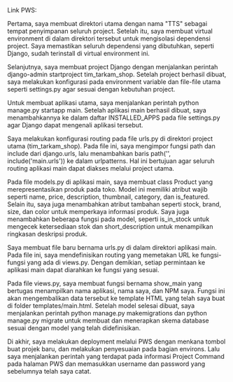 Link PWS:

Pertama, saya membuat direktori utama dengan nama "TTS" sebagai tempat penyimpanan seluruh project. Setelah itu, saya membuat virtual environment di dalam direktori tersebut untuk mengisolasi dependensi project. Saya memastikan seluruh dependensi yang dibutuhkan, seperti Django, sudah terinstall di virtual environment ini.

Selanjutnya, saya membuat project Django dengan menjalankan perintah django-admin startproject tim_tarkam_shop. Setelah project berhasil dibuat, saya melakukan konfigurasi pada environment variable dan file-file utama seperti settings.py agar sesuai dengan kebutuhan project.

Untuk membuat aplikasi utama, saya menjalankan perintah python manage.py startapp main. Setelah aplikasi main berhasil dibuat, saya menambahkannya ke dalam daftar INSTALLED_APPS pada file settings.py agar Django dapat mengenali aplikasi tersebut.

Saya melakukan konfigurasi routing pada file urls.py di direktori project utama (tim_tarkam_shop). Pada file ini, saya mengimpor fungsi path dan include dari django.urls, lalu menambahkan baris path('', include('main.urls')) ke dalam urlpatterns. Hal ini bertujuan agar seluruh routing aplikasi main dapat diakses melalui project utama.

Pada file models.py di aplikasi main, saya membuat class Product yang merepresentasikan produk pada toko. Model ini memiliki atribut wajib seperti name, price, description, thumbnail, category, dan is_featured. Selain itu, saya juga menambahkan atribut tambahan seperti stock, brand, size, dan color untuk memperkaya informasi produk. Saya juga menambahkan beberapa fungsi pada model, seperti is_in_stock untuk mengecek ketersediaan stok dan short_description untuk menampilkan ringkasan deskripsi produk.

Saya membuat file baru bernama urls.py di dalam direktori aplikasi main. Pada file ini, saya mendefinisikan routing yang memetakan URL ke fungsi-fungsi yang ada di views.py. Dengan demikian, setiap permintaan ke aplikasi main dapat diarahkan ke fungsi yang sesuai.

Pada file views.py, saya membuat fungsi bernama show_main yang bertugas menampilkan nama aplikasi, nama saya, dan NPM saya. Fungsi ini akan mengembalikan data tersebut ke template HTML yang telah saya buat di folder templates/main.html. Setelah model selesai dibuat, saya menjalankan perintah python manage.py makemigrations dan python manage.py  migrate untuk membuat dan menerapkan skema database sesuai dengan model yang telah didefinisikan.

Di akhir, saya melakukan deployment melalui PWS dengan menkana tombol buat projek baru, dan melakukan penyesuaian pada bagian environs. Lalu saya menjalankan perintah yang terdapat pada informasi Project Command pada halaman PWS dan memasukkan username dan password yang sebelumnya telah saya catat.